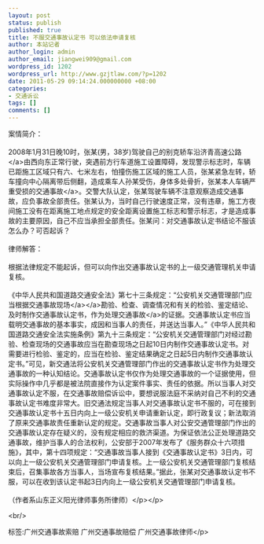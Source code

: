 ```yaml
---
layout: post
status: publish
published: true
title: 不服交通事故认定书 可以依法申请复核
author: 本站记者
author_login: admin
author_email: jiangwei909@gmail.com
wordpress_id: 1202
wordpress_url: http://www.gzjtlaw.com/?p=1202
date: 2011-05-29 09:14:24.000000000 +08:00
categories:
- 交通诉讼
tags: []
comments: []
---
```

<p><p> 案情简介：<br><br> 2008年1月31日晚10时，张某(男，38岁)驾驶自己的别克轿车沿济青<a>高速公路<&#47;a>由西向东正常行驶，突遇前方行车道施工设置障碍，发现警示标志时，车辆已距施工区域只有六、七米左右，怕撞伤施工区域的施工人员，张某紧急左转，轿车撞向中心隔离带后侧翻，造成乘车人孙某受伤，身体多处骨折，张某本人车辆严重受损的<a>交通事故<&#47;a>。交警大队认定，张某驾驶车辆不注意观察造成交通事故，应负事故全部责任。张某认为，当时自己行驶速度正常，没有违章，施工方夜间施工没有在距离施工地点规定的安全距离设置施工标志和警示标志，才是造成事故的主要原因，自己不应当承担全部责任。张某问：对交通事故认定书结论不服该怎么办？可否起诉？<br><br> 律师解答：<br><br> 根据法律规定不能起诉，但可以向作出交通事故认定书的上一级交通管理机关申请复核。<br><br> 《中华人民共和国道路交通安全法》第七十三条规定：&ldquo;公安机关交通管理部门应当根据<a>交通<a>事故现场<&#47;a><&#47;a>勘验、检查、调查情况和有关的检验、鉴定结论、及时制作交通事故认定书，作为<a>处理交通事故<&#47;a>的证据。交通事故认定书应当载明交通事故的基本事实，成因和当事人的责任，并送达当事人。&rdquo;《中华人民共和国道路交通安全法实施条例》第九十三条规定：&ldquo;公安机关交通管理部门对经过勘验、检查现场的交通事故应当在勘查现场之日起10日内制作交通事故认定书。对需要进行检验、鉴定的，应当在检验、鉴定结果确定之日起5日内制作交通事故认定书。&rdquo;可见，新交通法将公安机关交通管理部门作出的交通事故认定书作为处理交通事故的一种认知结论。交通事故认定书仅作为处理交通事故的一个证据使用，但实际操作中几乎都是被法院直接作为认定案件事实、责任的依据。所以当事人对交通事故认定不服，在交通事故赔偿诉讼中，要想说服法庭不采纳对自己不利的交通事故认定书难度非常大。旧交通法规定当事人对交通事故认定书不服的，可在接到交通事故认定书十五日内向上一级公安机关申请重新认定，即行政复议；新法取消了原来交通事故责任重新认定的规定。交通事故当事人对公安交通管理部门作出的交通事故认定存在疑义的，没有规定相应的救济渠道。为保证依法公正处理道路交通事故，维护当事人的合法权利，公安部于2007年发布了《服务群众十六项措施》，其中，第十四项规定：&ldquo;交通事故当事人接到《交通事故认定书》3日内，可以向上一级公安机关交通管理部门申请复核。上一级公安机关交通管理部门复核结束后，召集事故各方当事人，当场宣布复核结果。&rdquo;据此，张某对交通事故认定书不服，可以在收到该认定书起3日内向上一级公安机关交通管理部门申请复核。<br><br> （作者系山东正义阳光律师事务所律师）<&#47;p><&#47;p><br&#47;><p>标签:广州交通事故索赔 广州交通事故赔偿 广州交通事故律师<&#47;p>
